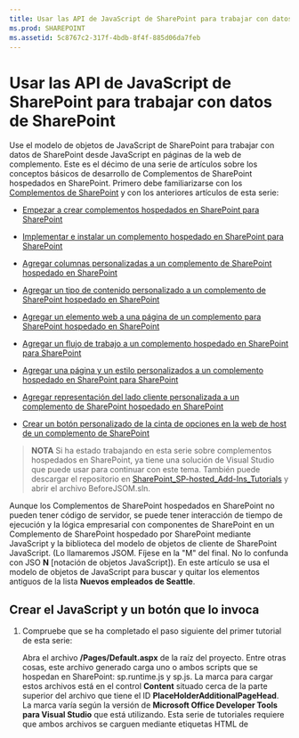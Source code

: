 ```yaml
---
title: Usar las API de JavaScript de SharePoint para trabajar con datos de SharePoint
ms.prod: SHAREPOINT
ms.assetid: 5c8767c2-317f-4bdb-8f4f-885d06da7feb
---
```



# Usar las API de JavaScript de SharePoint para trabajar con datos de SharePoint
Use el modelo de objetos de JavaScript de SharePoint para trabajar con datos de SharePoint desde JavaScript en páginas de la web de complemento.
Este es el décimo de una serie de artículos sobre los conceptos básicos de desarrollo de Complementos de SharePoint hospedados en SharePoint. Primero debe familiarizarse con los  [Complementos de SharePoint](sharepoint-add-ins.md) y con los anteriores artículos de esta serie:
  
    
    


-  [Empezar a crear complementos hospedados en SharePoint para SharePoint](get-started-creating-sharepoint-hosted-sharepoint-add-ins.md)
    
  
-  [Implementar e instalar un complemento hospedado en SharePoint para SharePoint](deploy-and-install-a-sharepoint-hosted-sharepoint-add-in.md)
    
  
-  [Agregar columnas personalizadas a un complemento de SharePoint hospedado en SharePoint](add-custom-columns-to-a-sharepoint-hostedsharepoint-add-in.md)
    
  
-  [Agregar un tipo de contenido personalizado a un complemento de SharePoint hospedado en SharePoint](add-a-custom-content-type-to-a-sharepoint-hostedsharepoint-add-in.md)
    
  
-  [Agregar un elemento web a una página de un complemento para SharePoint hospedado en SharePoint](add-a-web-part-to-a-page-in-a-sharepoint-hosted-sharepoint-add-in.md)
    
  
-  [Agregar un flujo de trabajo a un complemento hospedado en SharePoint para SharePoint](add-a-workflow-to-a-sharepoint-hosted-sharepoint-add-in.md)
    
  
-  [Agregar una página y un estilo personalizados a un complemento hospedado en SharePoint para SharePoint](add-a-custom-page-and-style-to-a-sharepoint-hosted-sharepoint-add-in.md)
    
  
-  [Agregar representación del lado cliente personalizada a un complemento de SharePoint hospedado en SharePoint](add-custom-client-side-rendering-to-a-sharepoint-hosted-sharepoint-add-in.md)
    
  
-  [Crear un botón personalizado de la cinta de opciones en la web de host de un complemento de SharePoint](create-a-custom-ribbon-button-in-the-host-web-of-a-sharepoint-add-in.md)
    
  

> **NOTA**
> Si ha estado trabajando en esta serie sobre complementos hospedados en SharePoint, ya tiene una solución de Visual Studio que puede usar para continuar con este tema. También puede descargar el repositorio en  [SharePoint_SP-hosted_Add-Ins_Tutorials](https://github.com/OfficeDev/SharePoint_SP-hosted_Add-Ins_Tutorials) y abrir el archivo BeforeJSOM.sln.
  
    
    

Aunque los Complementos de SharePoint hospedados en SharePoint no pueden tener código de servidor, se puede tener interacción de tiempo de ejecución y la lógica empresarial con componentes de SharePoint en un Complemento de SharePoint hospedado por SharePoint mediante JavaScript y la biblioteca del modelo de objetos de cliente de SharePoint JavaScript. (Lo llamaremos JSOM. Fíjese en la "M" del final. No lo confunda con JSO **N** [notación de objetos JavaScript]). En este artículo se usa el modelo de objetos de JavaScript para buscar y quitar los elementos antiguos de la lista **Nuevos empleados de Seattle**.
## Crear el JavaScript y un botón que lo invoca


1. Compruebe que se ha completado el paso siguiente del primer tutorial de esta serie: 
    
    Abra el archivo **/Pages/Default.aspx** de la raíz del proyecto. Entre otras cosas, este archivo generado carga uno o ambos scripts que se hospedan en SharePoint: sp.runtime.js y sp.js. La marca para cargar estos archivos está en el control **Content** situado cerca de la parte superior del archivo que tiene el ID **PlaceHolderAdditionalPageHead**. La marca varía según la versión de **Microsoft Office Developer Tools para Visual Studio** que está utilizando. Esta serie de tutoriales requiere que ambos archivos se carguen mediante etiquetas HTML de **<script>**, no con etiquetas de **<SharePoint:ScriptLink>**. Asegúrese de que las líneas siguientes están en el control **PlaceHolderAdditionalPageHead**,  *justo encima*  de la línea `<meta name="WebPartPageExpansion" content="full" />`:
    


  ```
  
<script type="text/javascript" src="/_layouts/15/sp.runtime.js"></script>
<script type="text/javascript" src="/_layouts/15/sp.js"></script> 

  ```


    A continuación, busque en el archivo cualquier otra marca que también permita cargar uno de estos archivos y quite la marca redundante. Guarde y cierre el archivo.
    
  
2. En el nodo **Scripts** del **Explorador de soluciones**, puede que ya haya un archivo Add-in.js. Si no lo hay, pero hay un App.js, haga clic con el botón derecho en App.js y cambie el nombre a Add-in.js. Si no hay un archivo Add-in.js ni App.js, cree uno con estos pasos:
    
1. Haga clic con el botón derecho en el nodo **Scripts** y elija **Agregar** > **Nuevo elemento** > **Web**.
    
  
2. Elija **Archivo JavaScript** y asígnele el nombreAdd-in.js.
    
  
3. Abra Add-in.js y elimine el contenido que tenga.
    
  
4. Agregue las siguientes líneas al archivo. Tenga en cuenta lo siguiente sobre este código:
    
  - La línea  `'use strict';` garantiza que el tiempo de ejecución de JavaScript en el explorador generará una excepción si sigue accidentalmente determinadas prácticas incorrectas en el JavaScript.
    
  
  - La variable  `clientContext` contiene un objeto **SP.ClientContext** que hace referencia al sitio web de SharePoint. Todo código JSOM empieza al crear o al obtener una referencia a un objeto de este tipo.
    
  
  - La variable  `employeeList` contiene una referencia a la instancia de lista **Nuevos empleados de Seattle**.
    
  
  - La variable  `completedItems` contiene los elementos de la lista que el script eliminará: los elementos cuyo campo **OrientationStage** esté establecido en **Completado**.
    
  

  ```
  
'use strict';

var clientContext = SP.ClientContext.get_current(); 
var employeeList = clientContext.get_web().get_lists().getByTitle('New Employees In Seattle'); 
var completedItems; 
  ```

5. Para reducir al mínimo los mensajes entre el explorador del cliente y el servidor de SharePoint, el JSOM usa un sistema de procesamiento por lotes. Solo una función, **SP.ClientContext.executeQueryAsync**, en realidad envía mensajes al servidor (y recibe respuestas). Las llamadas a las API del JSOM que llegan entre llamadas de **executeQueryAsync** se empaquetan y se envían al servidor en un lote la próxima vez que se llama a **executeQueryAsync**. Sin embargo, generalmente no es posible llamar a un método de un objeto JSOM a menos que el objeto se haya llevado al cliente en una llamada anterior de **executeQueryAsync**. El script va a llamar al método **SP.ListItem.deleteObject** de cada elemento completado en la lista, por lo que tiene que hacer dos llamadas de **executeQueryAsync**: una para obtener una colección de los elementos de lista completados y luego una segunda para procesar por lotes las llamadas de **deleteObject** y enviarlas al servidor para su ejecución.
    
    Por lo tanto, empiece por crear un método para obtener los elementos de lista desde el servidor. Agregue el siguiente código al archivo.
    


  ```
  
function purgeCompletedItems() {

   var camlQuery = new SP.CamlQuery(); 
   camlQuery.set_viewXml( 
         '<View><Query><Where><Eq>' + 
           '<FieldRef Name=\\'OrientationStage\\'/><Value Type=\\'Choice\\'>Completed</Value>' + 
         '</Eq></Where></Query></View>'); 
     completedItems = employeeList.getItems(camlQuery); 
}
  ```

6. Cuando se envían al servidor y se ejecutan allí estas líneas, crean una colección de elementos de lista, pero el script debe llevar esa colección al cliente. Esto se hace con una llamada a la función **SP.ClientContext.load**. Por lo tanto, agregue la siguiente línea al final del método.
    
  ```
  
clientContext.load(completedItems);
  ```

7. Agregue una llamada de **executeQueryAsync**. Este método tiene dos parámetros, los cuales son funciones de devolución de llamada. El primero se ejecuta si el servidor ejecuta correctamente todos los comandos del lote. El segundo se ejecuta si el servidor falla por cualquier motivo. Crearemos estas dos funciones en pasos posteriores. Agregue la siguiente línea al final del método.
    
  ```
  clientContext.executeQueryAsync(deleteCompletedItems, onGetCompletedItemsFail);
  ```

8. Por último, agregue la siguiente línea al final del método. Al devolver **false** al botón ASP.NET que llamará a la función, se cancela el comportamiento predeterminado de los botones ASP.NET, que es volver a cargar la página. Una recarga de la página provocaría una recarga del archivo Add-in.js. Esto, a su vez, reinicializaría el objeto `clientContext`. Si esta recarga se completa entre el momento en que **executeQueryAsync** envía su solicitud y el tiempo en que el servidor de SharePoint envía la respuesta, el objeto original `clientContext` ya no se encuentra para procesar la respuesta. La función se detendría sin que se ejecuten las devoluciones de llamada de confirmación o error. (El comportamiento exacto podría variar según el explorador).
    
  ```
  return false;
  ```

9. Agregue la siguiente función,  `deleteCompletedItems`, al archivo. Esta es la función que se ejecuta si la función  `purgeCompletedItems` es correcta. Tenga en cuenta lo siguiente sobre este código:
    
  - El método **SP.ListItem.get_id** devuelve el identificador del elemento de lista. Cada elemento de la matriz es un objeto **SP.ListItem**.
    
  
  - El método **SP.List.getItemById** devuelve el objeto **SP.ListItem** con el identificador especificado.
    
  
  - El método **SP.ListItem.deleteObject** marca el elemento de lista que se eliminará en el servidor cuando se realice la llamada de **executeQueryAsync**.
    
  
  - Los elementos de lista tienen que copiarse desde la colección que se envía desde el servidor a una matriz para poder eliminarlos. Si el script llamara al método **deleteObject** para cada elemento directamente en el bucle **while**, el JavaScript generaría un error notificando que se está modificando la longitud de la colección mientras la enumeración está en curso. El mensaje de error no es literalmente verdadero, porque el elemento no se elimina realmente de ningún sitio hasta que las llamadas de **deleteObject** se empaqueten y se envíen al servidor, pero el JSOM está diseñado para imitar las excepciones que se producirían en el servidor (donde el código no debe cambiar el tamaño de la colección mientras esta se está enumerando). Sin embargo, las matrices tienen un tamaño fijo, por lo que llamar a **deleteObject** en un elemento de una matriz elimina el elemento de la lista, pero no cambia el tamaño de la matriz.
    
  

  ```
  function deleteCompletedItems() {

    var itemArray = new Array();
    var listItemEnumerator = completedItems.getEnumerator();

    while (listItemEnumerator.moveNext()) {
        var item = listItemEnumerator.get_current();
        itemArray.push(item);
    }

    var i;
    for (i = 0; i < itemArray.length; i++) {
        employeeList.getItemById(itemArray[i].get_id()).deleteObject();
    }

    clientContext.executeQueryAsync(onDeleteCompletedItemsSuccess, onDeleteCompletedItemsFail);
}
  ```

10. Agregue la siguiente función,  `onDeleteCompletedItemsSuccess`, al archivo. Esta es la función que se ejecuta si se eliminan correctamente los elementos completados (o no hay elementos completados en la lista). La segunda línea,  `location.reload(true);`, hace que la página vuelva a cargarse desde el servidor. Es muy útil porque el elemento web de la vista de lista en la página aún muestra los elementos completados hasta que se actualice la página. (Se vuelve a cargar también el archivo Add-in.js, pero no causa problemas porque no lo hará de manera que interrumpa una función de JavaScript en curso).
    
  ```
  
function onDeleteCompletedItemsSuccess() {
    alert('Completed orientations have been deleted.');
    location.reload(true);
}
  ```

11. Agregue al archivo las dos funciones siguientes de devolución de llamada en caso de error.
    
  ```
  
// Failure callbacks

function onGetCompletedItemsFail(sender, args) {
    alert('Unable to get completed items. Error:' + args.get_message() + '\\n' + args.get_stackTrace());
}

function onDeleteCompletedItemsFail(sender, args) {
    alert('Unable to delete completed items. Error:' + args.get_message() + '\\n' + args.get_stackTrace());
}
  ```

12. Abra el archivo default.aspx y busque el elemento **asp:Content** con el identificador **PlaceHolderMain**.
    
  
13. Agregue el siguiente marcado entre el elemento **WebPartPages:WebPartZone** y el primero de los dos elementos **asp:Hyperlink**. Tenga en cuenta que el valor del controlador **OnClientClick** es `return purgeCompletedItems()` en lugar de simplemente `purgeCompletedItems()`. El  `false` que la función devuelve indica a ASP.NET que no vuelva a cargar la página.
    
  ```HTML
  
<p><asp:Button runat="server" OnClientClick="return purgeCompletedItems()"
  ID="purgecompleteditemsbutton" Text="Purge Completed Items" /></p>
  ```

14. Recompile el proyecto en Visual Studio.
    
  
15. Para minimizar la necesidad de establecer manualmente la **Fase de orientación** de elementos de lista enCompletada mientras se prueba el complemento, abra el archivo elements.xml de la instancia de lista **NewEmployeesInSeattle** (no elements.xml de la plantilla de lista **NewEmployeeOrientation**) y agregue el marcado  `<Field Name="OrientationStage">Completed</Field>` como último elemento secundario a uno o más de los elementos **Row**.
    
    El siguiente es un ejemplo del aspecto del elemento **Rows**.
    


  ```
  
<Rows>
  <Row>
    <Field Name="Title">Tom Higginbotham</Field>
    <Field Name="Division">Manufacturing</Field>
    <Field Name="OrientationStage">Completed</Field>
  </Row>
  <Row>
    <Field Name="Title">Satomi Hayakawa</Field>
    <Field Name="OrientationStage">Completed</Field>
  </Row>
  <Row>
    <Field Name="Title">Cassi Hicks</Field>
  </Row>
  <Row>
    <Field Name="Title">Lertchai Treetawatchaiwong</Field>
  </Row>
</Rows>
  ```


## Ejecutar y probar el complemento


  
    
    

1. Habilite los elementos emergentes en el explorador que Visual Studio usa durante la depuración.
    
  
2. Use la tecla F5 para implementar y ejecutar el complemento. Visual Studio realizará una instalación temporal del complemento en el sitio de SharePoint de prueba y ejecutará el complemento inmediatamente.
    
  
3. Se abre la página principal del complemento y hay uno o más elementos en la lista con **Fase de orientación** en **Completada**.
    
   **Lista antes de la purga de los elementos completados**

  

     ![La lista "Nuevos empleados de Seattle" con la columna "Fase de orientación" para los dos elementos establecida en Completada. Hay un botón etiquetado "Purgar elementos completados" debajo de la lista.](images/e5e4eef8-a218-4797-aabc-c52adbd2d96d.PNG)
  

  

  
4. Cuando se cargue por completo la página de inicio del complemento, elija el botón **Purgar elementos completados**. Si la operación se realiza correctamente (no obtiene ningún mensaje de error), todos los elementos **Completados** se eliminan y verá el cuadro de mensaje emergente **Las orientaciones completadas se eliminaron**.
    
  
5. Cierre la ventana emergente. La página se vuelve a cargar y los elementos **Completados** ya no están en el elemento web de vista de lista.
    
   **Lista después de la purga de los elementos completados**

  

     ![La lista "Nuevos empleados de Seattle" con dos elementos menos que antes y ninguno de ellos tiene completada "Fase de orientación".](images/a0330fad-1473-4fde-9df2-8be0b37df1a1.PNG)
  

  

  
6. Para terminar la sesión de depuración, cierre la ventana del explorador o detenga la depuración en Visual Studio. Cada vez que presione F5, Visual Studio retirará la versión anterior del complemento e instalará la más reciente.
    
  
7. Trabajará con este complemento y con la solución de Visual Studio en otros artículos, y se considera recomendable retirar el complemento una última vez cuando acabe de trabajar en él durante un tiempo. En el proyecto, haga clic con el botón derecho en el **Explorador de soluciones** y elija **Retirar**.
    
  

## 
<a name="Nextsteps"> </a>

En el siguiente artículo de esta serie, agregaremos JavaScript a una página en la web de complemento que funciona con los datos de SharePoint en la web de host:  [Trabajar con datos de web de host de JavaScript en la web de complemento](work-with-host-web-data-from-javascript-in-the-add-in-web.md).
  
    
    

